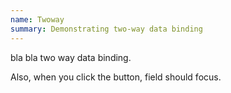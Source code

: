 ```yaml
---
name: Twoway
summary: Demonstrating two-way data binding
---
```


bla bla two way data binding.

Also, when you click the button, field should focus.